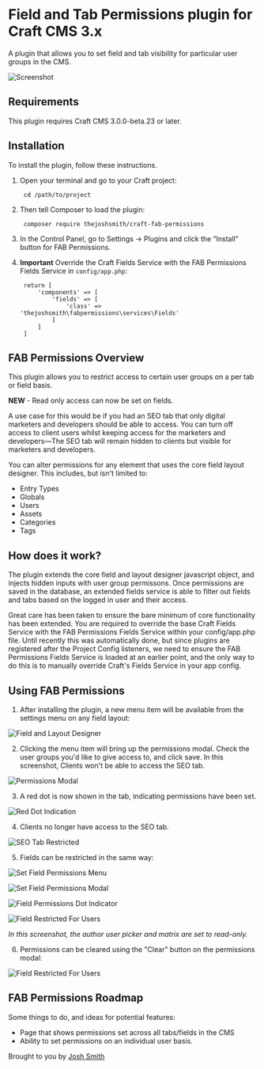 # Field and Tab Permissions plugin for Craft CMS 3.x

A plugin that allows you to set field and tab visibility for particular user groups in the CMS.

![Screenshot](resources/img/plugin-logo.png)

## Requirements

This plugin requires Craft CMS 3.0.0-beta.23 or later.

## Installation

To install the plugin, follow these instructions.

1. Open your terminal and go to your Craft project:

        cd /path/to/project

2. Then tell Composer to load the plugin:

        composer require thejoshsmith/craft-fab-permissions

3. In the Control Panel, go to Settings → Plugins and click the “Install” button for FAB Permissions.

4. **Important** Override the Craft Fields Service with the FAB Permissions Fields Service in `config/app.php`:

		return [
			'components' => [
				'fields' => [
					'class' => 'thejoshsmith\fabpermissions\services\Fields'
				]
			]
		]

## FAB Permissions Overview

This plugin allows you to restrict access to certain user groups on a per tab or field basis.

**NEW** - Read only access can now be set on fields.

A use case for this would be if you had an SEO tab that only digital marketers and developers should be able to access. You can turn off access to client users whilst keeping access for the marketers and developers—The SEO tab will remain hidden to clients but visible for marketers and developers.

You can alter permissions for any element that uses the core field layout designer. This includes, but isn't limited to:

+ Entry Types
+ Globals
+ Users
+ Assets
+ Categories
+ Tags

## How does it work?

The plugin extends the core field and layout designer javascript object, and injects hidden inputs with user group permissons. Once permissions are saved in the database, an extended fields service is able to filter out fields and tabs based on the logged in user and their access.

Great care has been taken to ensure the bare minimum of core functionality has been extended. You are required to override the base Craft Fields Service with the FAB Permissions Fields Service within your config/app.php file. Until recently this was automatically done, but since plugins are registered after the Project Config listeners, we need to ensure the FAB Permissions Fields Service is loaded at an earlier point, and the only way to do this is to manually override Craft's Fields Service in your app config.

## Using FAB Permissions

1. After installing the plugin, a new menu item will be available from the settings menu on any field layout:

![Field and Layout Designer](resources/img/step-1-field-and-layout-designer.png)

2. Clicking the menu item will bring up the permissions modal. Check the user groups you'd like to give access to, and click save. In this screenshot, Clients won't be able to access the SEO tab.

![Permissions Modal](resources/img/step-2-set-permissions-in-modal.png)

3. A red dot is now shown in the tab, indicating permissions have been set.

![Red Dot Indication](resources/img/step-3-dot-indicator.png)

4. Clients no longer have access to the SEO tab.

![SEO Tab Restricted](resources/img/step-4-tabs-are-restricted.png)

5. Fields can be restricted in the same way:

![Set Field Permissions Menu](resources/img/step-5-set-permissions-menu.png)

![Set Field Permissions Modal](resources/img/step-5-set-permissions.png)

![Field Permissions Dot Indicator](resources/img/step-5-dot-indicator.png)

![Field Restricted For Users](resources/img/step-5-no-access-to-field.png)

_In this screenshot, the author user picker and matrix are set to read-only._

6. Permissions can be cleared using the "Clear" button on the permissions modal:

![Field Restricted For Users](resources/img/step-6-clear-permissions.png)

## FAB Permissions Roadmap

Some things to do, and ideas for potential features:

* Page that shows permissions set across all tabs/fields in the CMS
* Ability to set permissions on an individual user basis.

Brought to you by [Josh Smith](https://joshsmith.dev)
